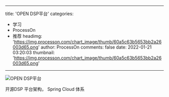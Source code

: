 
---
title: 'OPEN DSP平台'
categories: 
 - 学习
 - ProcessOn
 - 推荐
headimg: 'https://img.processon.com/chart_image/thumb/60a5c63b5653bb2a26003d65.png'
author: ProcessOn
comments: false
date: 2022-01-21 03:20:03
thumbnail: 'https://img.processon.com/chart_image/thumb/60a5c63b5653bb2a26003d65.png'
---

<div>   
<img class="thumb" alt="OPEN DSP平台" src="https://img.processon.com/chart_image/thumb/60a5c63b5653bb2a26003d65.png" referrerpolicy="no-referrer">
<p>开源DSP 平台架构， Spring Cloud 体系</p>  
</div>
            
